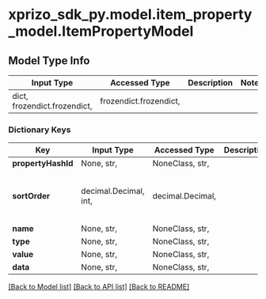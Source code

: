 # xprizo_sdk_py.model.item_property_model.ItemPropertyModel

## Model Type Info
Input Type | Accessed Type | Description | Notes
------------ | ------------- | ------------- | -------------
dict, frozendict.frozendict,  | frozendict.frozendict,  |  | 

### Dictionary Keys
Key | Input Type | Accessed Type | Description | Notes
------------ | ------------- | ------------- | ------------- | -------------
**propertyHashId** | None, str,  | NoneClass, str,  |  | [optional] 
**sortOrder** | decimal.Decimal, int,  | decimal.Decimal,  |  | [optional] value must be a 32 bit integer
**name** | None, str,  | NoneClass, str,  |  | [optional] 
**type** | None, str,  | NoneClass, str,  |  | [optional] 
**value** | None, str,  | NoneClass, str,  |  | [optional] 
**data** | None, str,  | NoneClass, str,  |  | [optional] 

[[Back to Model list]](../../README.md#documentation-for-models) [[Back to API list]](../../README.md#documentation-for-api-endpoints) [[Back to README]](../../README.md)

